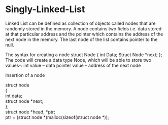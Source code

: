 # Singly-Linked-List

Linked List can be defined as collection of objects called nodes that are randomly stored in the memory.
A node contains two fields i.e. data stored at that particular address and the pointer which contains the address of the next node in the memory.
The last node of the list contains pointer to the null.


The syntax for creating a node
struct Node
{
  int Data;
  Struct Node *next;
};
The code will create a data type Node, which  will be able to store two values-:
int value – data
pointer value – address of the next node

Insertion of a node

struct node   
{  
    int data;   
    struct node *next;  
};  
struct node *head, *ptr;   
ptr = (struct node *)malloc(sizeof(struct node *));  
